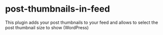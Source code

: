 post-thumbnails-in-feed
=======================

This plugin adds your post thumbnails to your feed and allows to select the post thumbnail size to show (WordPress)